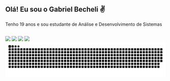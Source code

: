 ## Olá! Eu sou o Gabriel Becheli ✌️

Tenho 19 anos e sou estudante de Análise e Desenvolvimento de Sistemas

  ##
 
<div> 
  <a href="https://instagram.com/gabrielbecheli" target="_blank"><img src="https://img.shields.io/badge/-Instagram-%23E4405F?style=for-the-badge&logo=instagram&logoColor=white" target="_blank"></a>
  <a href = "mailto:gabrielbecheli10@gmail.com"><img src="https://img.shields.io/badge/-Gmail-%23333?style=for-the-badge&logo=gmail&logoColor=white" target="_blank"></a>
  <a href="https://www.linkedin.com/in/gabrielbecheli" target="_blank"><img src="https://img.shields.io/badge/-LinkedIn-%230077B5?style=for-the-badge&logo=linkedin&logoColor=white" target="_blank"></a> 
   <a href="https://linktr.ee/gabrielbecheli" target="_blank"><img src="https://img.shields.io/badge/linktree-39E09B?style=for-the-badge&logo=linktree&logoColor=white" target="_blank"></a> 
</div>

<picture>
  <source media="(prefers-color-scheme: dark)" srcset="https://raw.githubusercontent.com/gabrielbecheli/gabrielbecheli/output/github-contribution-grid-snake-dark.svg">
  <source media="(prefers-color-scheme: light)" srcset="https://raw.githubusercontent.com/gabrielbecheli/gabrielbecheli/output/github-contribution-grid-snake.svg">
  <img alt="github contribution grid snake animation" src="https://raw.githubusercontent.com/gabrielbecheli/gabrielbecheli/output/github-contribution-grid-snake.svg">
</picture>


